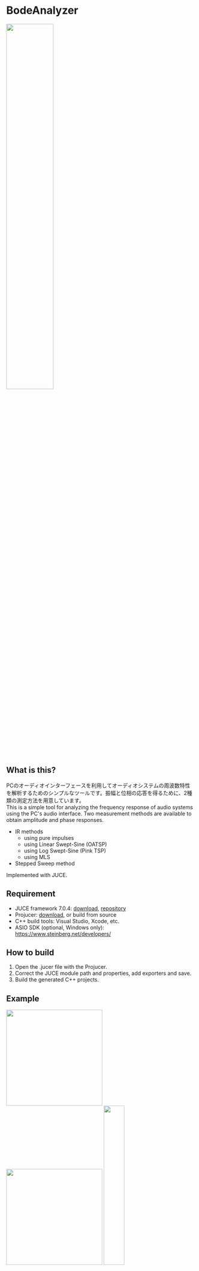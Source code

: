 # BodeAnalyzer
 
 <img src="media/screenshot-ir.png" width="50%">

 ## What is this?

PCのオーディオインターフェースを利用してオーディオシステムの周波数特性を解析するためのシンプルなツールです。振幅と位相の応答を得るために、2種類の測定方法を用意しています。  
 This is a simple tool for analyzing the frequency response of audio systems using the PC's audio interface. Two measurement methods are available to obtain amplitude and phase responses.  

 * IR methods
    * using pure impulses
    * using Linear Swept-Sine (OATSP)
    * using Log Swept-Sine (Pink TSP)
    * using MLS
 * Stepped Sweep method

 Implemented with JUCE.

 ## Requirement

* JUCE framework 7.0.4: [download](https://juce.com/get-juce/download), [repository](https://github.com/juce-framework/JUCE)
* Projucer: [download](https://juce.com/discover/projucer), or build from source
* C++ build tools: Visual Studio, Xcode, etc.
* ASIO SDK (optional, Windows only): https://www.steinberg.net/developers/

 ## How to build

1. Open the .jucer file with the Projucer.
2. Correct the JUCE module path and properties, add exporters and save.
3. Build the generated C++ projects.

## Example

<img src="media/example schematic.svg" width="256">
<img src="media/example hardware.jpg" width="256">
<img src="media/example measurement.png" width="33%">

## Written by

[yu2924](https://twitter.com/yu2924)

## License

CC0 1.0 Universal

---

## Appendix

### The Latency Probe

時間の遅れは位相の遅れとして測定されるので、システムの往復レイテンシを正確に把握することは重要です。この機能では、探査信号と応答信号の相互相関関数を求めることによってターゲットシステムを経由した往復レイテンシを特定します。探査信号として非周期的な乱数列を使用します。  
Since time delay is measured as a phase delay, it is important to determine the precise round-trip latency of the system. This function identifies the round-trip latency through the target system by determining the cross-correlation function between the probe signal and the response signal. An acyclic random number sequence is used as the probe signal.  

<img src="media/diagram-latency_probe.svg">  

fig. Latency Probe processing flow diagram

<img src="media/corr-stimulus.png" width="25%">fig. random number sequence as plobe signal (a)

<img src="media/corr-response.png" width="25%">fig. delayed and deformed response signal (b)

<img src="media/corr-result.png" width="25%">fig. obtained correlation function (c)

### The Swept-Sine method

この手法では、Swept-Sineと呼ばれる刺激信号を使用してターゲットシステムのインパルス応答を求め、それを変換することで周波数応答を得ます。Swept-SineはTSP (time stretched pulse)としても知られています。  
This method uses a stimulus signal called the Swept-Sine to obtain the impulse response of the target system, and then transforms it to obtain the frequency response. Swept-Sine is also known as TSP (time stretched pulse).  

<img src="media/diagram-swept_sine.svg">  

fig. Swept-Sine Method processing flow diagram

definitions:

$$N: \text{length of the entire stimulus signal}$$

$$m: \text{the pulse width constant,}\ \lt N/2$$

$$H'(n): \text{conjugate of}\ H(n)$$

$$j: \text{imaginary unit,}\ \sqrt{-1}$$

Linear Swept-Sine (OATSP):

$$
H(n)=
\begin{cases}
exp(\frac{-j 4 m \pi n^2}{N^2}), & \quad 0 \leq n \leq N/2\\
H'(N - n), & \quad N/2 < n < N, \text{conjugate symmetric}\\
\end{cases}
$$

Log Swept-Sine (Pink TSP):

$$
H(n)=
\begin{cases}
1, & \quad n = 0\\
\frac{exp(j \alpha n log(n))}{\sqrt{n}}, & \quad 0 < n \leq N/2\\
H'(N - n), & \quad N/2 < n < N, \text{conjugate symmetric}\\
\end{cases}
$$

where

$$
\alpha = \frac{2 m \pi}{((N / 2) log(N / 2))}
$$

Inverse Function:

$$
H^{-1}(n) = 1 / H(n)
$$

<img src="media/tsp-prerotation.png" width="25%">fig. linear tsp signal generated according to the formula

<img src="media/tsp-postrotation.png" width="25%">fig. linear tsp signal with rotation applied

<img src="media/ir-prerotation.png" width="25%">fig. obtained impulse response

<img src="media/ir-postrotation.png" width="25%">fig. impulse response with rotation applied

### The MLS Method

この手法では、MLS (maximum length sequence, M系列)を刺激信号に使用してターゲットシステムのインパルス応答を求め、それを変換することで周波数応答を得ます。  
This method uses the MLS (maximum length sequence, m-sequence) as the stimulus signal to obtain the impulse response of the target system, and then transforms it to obtain the frequency response.

<img src="media/diagram-mls.svg">  

fig. MLS Method processing flow diagram

### The Stepped Sweep Method

この手法では、一ステップごとに刺激信号の周波数を変化させ、同期検波によって対応する振幅と位相の応答を逐次測定します。古典的な周波数応答の測定方法です。  
測定速度向上のため、LPFのセトリングタイムを最小化しています。また、ナイキスト周波数近傍の特性を改善するため、オーバーサンプリングを施しています。  
In this method, the frequency of the stimulus signal is varied at each step, and the corresponding amplitude and phase responses are measured sequentially by synchronous detection. It is a classical frequency response measurement method.  
The settling time of the LPF is minimized to improve the measurement speed. And, Oversampling is applied to improve the characteristics near the Nyquist frequency. 

<img src="media/diagram-stepped_sweep.svg">  

fig. Stepped Sweep Method processing flow diagram

## Further Development...

現在のところ更なる開発の予定は無いが、あると良さそうな改良点を追記する。  
Although there are no plans for further development at this time, I add some improvements that would be nice to have.

- Calibration

測定結果は使用したオーディオインターフェースの特性の影響を受ける。これを補正するためにはループバック特性を測定し、その逆関数をキャリブレーション特性とする。  
Measurement results are affected by the characteristics of the audio interface used. To compensate it, measure the loopback response and use the inverse function of it as calibration characteristics.

<img src="media/audio-loopback.svg">  

$$H_{Calib}(z)=\frac{1}{H_{Loopback}(z)}$$

$$H_{Total}(z)=H_{Measure}(z)*H_{Calib}(z)$$

- Variable plotting range and scale settings
- Export as PDF

etc etc
